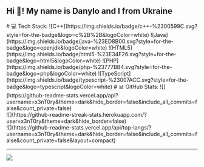 <h2 align="left">Hi 👋! My name is Danylo and I from Ukraine</h2>
# 💻 Tech Stack:
![C++](https://img.shields.io/badge/c++-%2300599C.svg?style=for-the-badge&logo=c%2B%2B&logoColor=white) ![Java](https://img.shields.io/badge/java-%23ED8B00.svg?style=for-the-badge&logo=openjdk&logoColor=white) ![HTML5](https://img.shields.io/badge/html5-%23E34F26.svg?style=for-the-badge&logo=html5&logoColor=white) ![PHP](https://img.shields.io/badge/php-%23777BB4.svg?style=for-the-badge&logo=php&logoColor=white) ![TypeScript](https://img.shields.io/badge/typescript-%23007ACC.svg?style=for-the-badge&logo=typescript&logoColor=white)
# 📊 GitHub Stats:
![](https://github-readme-stats.vercel.app/api?username=x3nT0ry&theme=dark&hide_border=false&include_all_commits=false&count_private=false)<br/>
![](https://github-readme-streak-stats.herokuapp.com/?user=x3nT0ry&theme=dark&hide_border=false)<br/>
![](https://github-readme-stats.vercel.app/api/top-langs/?username=x3nT0ry&theme=dark&hide_border=false&include_all_commits=false&count_private=false&layout=compact)

---
[![](https://visitcount.itsvg.in/api?id=x3nT0ry&icon=0&color=0)](https://visitcount.itsvg.in)

<!-- Proudly created with GPRM ( https://gprm.itsvg.in ) -->
